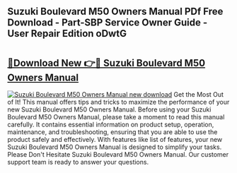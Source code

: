 ## Suzuki Boulevard M50 Owners Manual PDf Free Download - Part-SBP Service Owner Guide - User Repair Edition oDwtG

# <h2><a href="http://bc64341.oget.top/?id=Suzuki+Boulevard+M50+Owners+Manual">🔗Download New 👉🔴 Suzuki Boulevard M50 Owners Manual</a></h2>

[![Suzuki Boulevard M50 Owners Manual new download](https://i.imgur.com/5g1atiW.png)](http://bc64341.oget.top/?id=Suzuki+Boulevard+M50+Owners+Manual)
Get the Most Out of It! This manual offers tips and tricks to maximize the performance of your new Suzuki Boulevard M50 Owners Manual. Before using your Suzuki Boulevard M50 Owners Manual, please take a moment to read this manual carefully. It contains essential information on product setup, operation, maintenance, and troubleshooting, ensuring that you are able to use the product safely and effectively. With features like list of features, your new Suzuki Boulevard M50 Owners Manual is designed to simplify your tasks. Please Don't Hesitate Suzuki Boulevard M50 Owners Manual. Our customer support team is ready to answer your questions.
